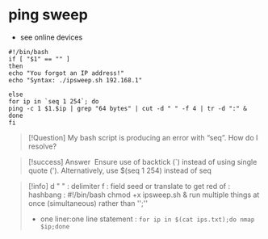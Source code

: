 # ping sweep 

- see online devices

```
#!/bin/bash
if [ "$1" == "" ] 
then 
echo "You forgot an IP address!" 
echo "Syntax: ./ipsweep.sh 192.168.1" 

else
for ip in `seq 1 254`; do
ping -c 1 $1.$ip | grep "64 bytes" | cut -d " " -f 4 | tr -d ":" &
done 
fi
```

>[!Question] 
>My bash script is producing an error with “seq”. How do I resolve?

>[!success] Answer
> Ensure use of backtick (`) instead of using single quote ('). Alternatively, use $(seq 1 254) instead of seq

>[!info]
>d " " : delimiter
>f : field
>seed or translate to get red of :
>hashbang : #!/bin/bash
>chmod +x ipsweep.sh
>& run multiple things at once (simultaneous) rather than '';''
>- one liner:one line statement :
>`for ip in $(cat ips.txt);do nmap $ip;done`